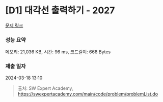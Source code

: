 # [D1] 대각선 출력하기 - 2027 

[문제 링크](https://swexpertacademy.com/main/code/problem/problemDetail.do?contestProbId=AV5QFuZ6As0DFAUq) 

### 성능 요약

메모리: 21,036 KB, 시간: 96 ms, 코드길이: 668 Bytes

### 제출 일자

2024-03-18 13:10



> 출처: SW Expert Academy, https://swexpertacademy.com/main/code/problem/problemList.do